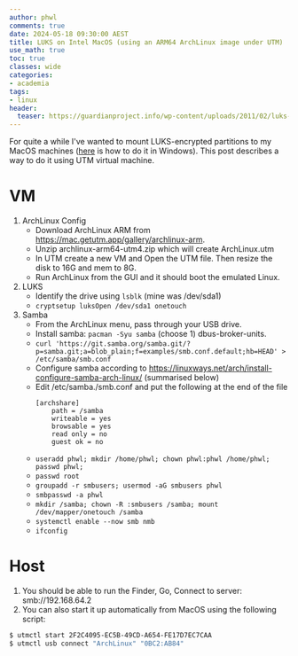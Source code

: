 ```yaml
---
author: phwl
comments: true
date: 2024-05-18 09:30:00 AEST
title: LUKS on Intel MacOS (using an ARM64 ArchLinux image under UTM)
use_math: true
toc: true
classes: wide
categories:
- academia
tags:
- linux
header:
  teaser: https://guardianproject.info/wp-content/uploads/2011/02/luks-logo-cropped.png
---
```


For quite a while I've wanted to mount LUKS-encrypted partitions to my
MacOS machines ([here](https://phwl.org/2022/wsl2-tips/) is how to do it in Windows). This post describes a way to do it using UTM virtual machine.

# VM
1. ArchLinux Config
    * Download ArchLinux ARM from <https://mac.getutm.app/gallery/archlinux-arm>.
    * Unzip archlinux-arm64-utm4.zip which will create ArchLinux.utm
    * In UTM create a new VM and Open the UTM file. Then resize the disk to 16G and mem to 8G.
    * Run ArchLinux from the GUI and it should boot the emulated Linux.
1. LUKS
    * Identify the drive using ```lsblk``` (mine was /dev/sda1)
    * ```cryptsetup luksOpen /dev/sda1 onetouch```
1. Samba
    * From the ArchLinux menu, pass through your USB drive.
    * Install samba: ```pacman -Syu samba``` (choose 1) dbus-broker-units.
    * ```curl 'https://git.samba.org/samba.git/?p=samba.git;a=blob_plain;f=examples/smb.conf.default;hb=HEAD' > /etc/samba/smb.conf```
    * Configure samba according to https://linuxways.net/arch/install-configure-samba-arch-linux/ (summarised below)
    * Edit /etc/samba./smb.conf  and put the following at the end of the file
        ```
        [archshare]
            path = /samba
            writeable = yes
            browsable = yes
            read only = no
            guest ok = no
        ```
    * ```useradd phwl; mkdir /home/phwl; chown phwl:phwl /home/phwl; passwd phwl;```
    * ```passwd root```
    * ```groupadd -r smbusers; usermod -aG smbusers phwl```
    * ```smbpasswd -a phwl```
    * ```mkdir /samba; chown -R :smbusers /samba; mount /dev/mapper/onetouch /samba```
    * ```systemctl enable --now smb nmb```
    * ```ifconfig```

# Host
1. You should be able to run the Finder, Go, Connect to server: smb://192.168.64.2
1. You can also start it up automatically from MacOS using the following script:
```bash
$ utmctl start 2F2C4095-EC5B-49CD-A654-FE17D7EC7CAA
$ utmctl usb connect "ArchLinux" "0BC2:AB84"
```

